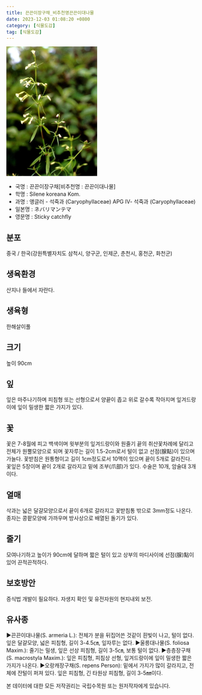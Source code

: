 ```yaml
---
title: 끈끈이장구채_비추천명끈끈이대나물
date: 2023-12-03 01:08:20 +0800
category: [식물도감]
tag: [식물도감]
---
```




![끈끈이장구채[비추천명 : 끈끈이대나물]](/assets/img/fileUpload/plants/basic/Caryophyllaceae/Silene/9045/1_th2.JPG)
- 국명 : 끈끈이장구채[비추천명 : 끈끈이대나물]
- 학명 : Silene koreana Kom.
- 과명 : 앵글러 - 석죽과 (Caryophyllaceae) APG Ⅳ- 석죽과 (Caryophyllaceae)
- 일본명 : ネバリマンテマ
- 영문명 : Sticky catchfly


## 분포
중국 / 한국(강원특별자치도 삼척시, 양구군, 인제군, 춘천시, 홍천군, 화천군) 
## 생육환경
산지나 들에서 자란다.
## 생육형
한해살이풀
## 크기
높이 90cm
## 잎
잎은 마주나기하며 피침형 또는 선형으로서 양끝이 좁고 위로 갈수록 작아지며 잎겨드랑이에 잎이 밀생한 짧은 가지가 있다.
## 꽃
꽃은 7-8월에 피고 백색이며 윗부분의 잎겨드랑이와 원줄기 끝의 취산꽃차례에 달리고 전체가 원뿔모양으로 되며 꽃자루는 길이 1.5-2cm로서 털이 없고 선점(腺點)이 있으며 가늘다. 꽃받침은 원통형이고 길이 1cm정도로서 10맥이 있으며 끝이 5개로 갈라진다. 꽃잎은 5장이며 끝이 2개로 갈라지고 밑에 조부(爪部)가 있다. 수술은 10개, 암술대 3개이다.
## 열매
삭과는 넓은 달걀모양으로서 끝이 6개로 갈라지고 꽃받침통 밖으로 3mm정도 나온다. 종자는 콩팥모양에 가까우며 방사상으로 배열된 돌기가 있다.
## 줄기
모여나기하고 높이가 90cm에 달하며 짧은 털이 있고 상부의 마디사이에 선점(腺)點이 있어 끈적끈적하다.
## 보호방안
증식법 개발이 필요하다. 자생지 확인 및 유전자원의 현지내외 보전.
## 유사종
▶끈끈이대나물(S. armeria L.): 전체가 분을 뒤집어쓴 것같이 흰빛이 나고, 털이 없다. 잎은 달걀모양, 넓은 피침형, 길이 3-4.5㎝, 잎자루는 없다.
▶울릉대나물(S. foliosa Maxim.): 줄기는 밀생, 잎은 선상 피침형, 길이 3-5㎝, 보통 털이 없다.
▶층층장구채(S. macrostyla Maxim.): 잎은 피침형, 피침상 선형, 잎겨드랑이에 잎이 밀생한 짧은 가지가 나온다.
▶오랑캐장구채(S. repens Person): 밑에서 가지가 많이 갈라지고, 전체에 잔털이 퍼져 있다. 잎은 피침형, 긴 타원상 피침형, 길이 3-5㎜이다.






본 데이터에 대한 모든 저작권리는 국립수목원 또는 원저작자에게 있습니다.
